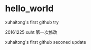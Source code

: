 # hello_world



xuhaitong's first github try 

20161225 xuht 第一次修改

xuhaitong's first github 
seconed update